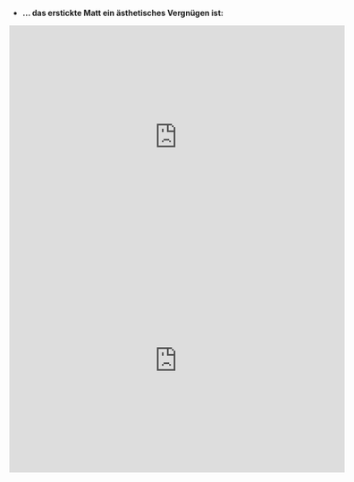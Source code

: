 * **... das erstickte Matt ein ästhetisches Vergnügen ist:**

<iframe src="https://lichess.org/study/embed/H8YjnSdz/xTa8skSm#0" style="border: 0" width="600" height="400" frameborder="2" scrolling="no"></iframe>




<iframe src="https://lichess.org/study/embed/0aWFUzSU/WWLAeQ4A" style="border: 0" width="600" height="400" frameborder="2" scrolling="no"></iframe>
